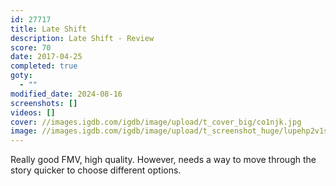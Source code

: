 ```yaml
---
id: 27717
title: Late Shift
description: Late Shift - Review
score: 70
date: 2017-04-25
completed: true
goty:
  - ""
modified_date: 2024-08-16
screenshots: []
videos: []
cover: //images.igdb.com/igdb/image/upload/t_cover_big/co1njk.jpg
image: //images.igdb.com/igdb/image/upload/t_screenshot_huge/lupehp2v1sye9qqaz8sj.jpg
---
```

Really good FMV, high quality. However, needs a way to move through the story quicker to choose different options.